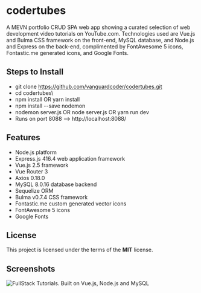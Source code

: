 # codertubes
A MEVN portfolio CRUD SPA web app showing a curated selection of web development video tutorials on YouTube.com. Technologies used are Vue.js and Bulma CSS framework on the front-end, MySQL database, and Node.js and Express on the back-end, complimented by FontAwesome 5 icons, Fontastic.me generated icons, and Google Fonts.  

## Steps to Install
- git clone https://github.com/vanguardcoder/codertubes.git
- cd codertubes\
- npm install OR yarn install
- npm install --save nodemon
- nodemon server.js OR node server.js OR yarn run dev
- Runs on port 8088 --> http://localhost:8088/


## Features
- Node.js platform
- Express.js 416.4 web application framework
- Vue.js 2.5 framework
- Vue Router 3
- Axios 0.18.0
- MySQL 8.0.16 database backend
- Sequelize ORM
- Bulma v0.7.4 CSS framework
- Fontastic.me custom generated vector icons
- FontAwesome 5 icons
- Google Fonts


## License
This project is licensed under the terms of the **MIT** license.


## Screenshots

![FullStack Tutorials. Built on Vue.js, Node.js and MySQL](http://ryanhunter.org/images/portfolio/aspcorestatic.png )
